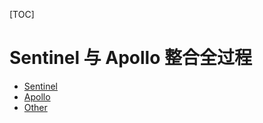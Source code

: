 [TOC]

# Sentinel 与 Apollo 整合全过程

- [Sentinel](sentinel/README.md)
- [Apollo](apollo/README.md)
- [Other](https://blog.csdn.net/eddielee9217)